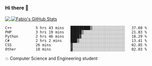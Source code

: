 ### Hi there 👋
<a href="https://github.com/fabiovincenzi/fabiovincenzi">
  <img align="center" src="https://github-readme-stats.vercel.app/api/top-langs/?username=fabiovincenzi&title_color=ffffff&text_color=c9cacc&icon_color=2bbc8a&bg_color=1d1f21&langs_count=3" />
</a>
<a href="https://github.com/fabiovincenzi/fabiovincenzi">
  <img align="center" src="https://github-readme-stats.vercel.app/api?username=fabiovincenzi&show_icons=true&line_height=27&count_private=true&title_color=ffffff&text_color=c9cacc&icon_color=2bbc8a&bg_color=1d1f21" alt="Fabio's GitHub Stats" />
</a>
<!--START_SECTION:waka-->

```text
C++           5 hrs 43 mins   █████████▒░░░░░░░░░░░░░░░   37.60 %
PHP           3 hrs 19 mins   █████▒░░░░░░░░░░░░░░░░░░░   21.83 %
Python        2 hrs 46 mins   ████▓░░░░░░░░░░░░░░░░░░░░   18.29 %
C#            2 hrs 2 mins    ███▒░░░░░░░░░░░░░░░░░░░░░   13.41 %
CSS           26 mins         ▓░░░░░░░░░░░░░░░░░░░░░░░░   02.85 %
Other         18 mins         ▓░░░░░░░░░░░░░░░░░░░░░░░░   02.03 %
```

<!--END_SECTION:waka-->

:boom: Computer Science and Engineering student
